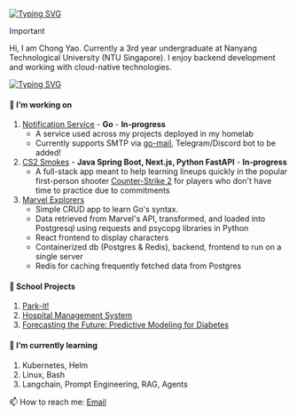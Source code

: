 [![Typing SVG](https://readme-typing-svg.demolab.com?font=IBM+Plex+Mono&weight=500&size=30&duration=6000&pause=1000&color=F7F7F7&width=435&lines=About+Me%3A)](https://git.io/typing-svg)

> [!IMPORTANT]
> Hi, I am Chong Yao. Currently a 3rd year undergraduate at Nanyang Technological University (NTU Singapore). I enjoy backend development and working with cloud-native technologies.

[![Typing SVG](https://readme-typing-svg.demolab.com?font=IBM+Plex+Mono&weight=500&size=30&duration=6000&pause=1000&color=F7F7F7&width=435&lines=What+I've+done)](https://git.io/typing-svg)

#### 🔭 I’m working on
1. [Notification Service](https://github.com/mahopon/notification-service) - **Go** - **In-progress**
     - A service used across my projects deployed in my homelab
     - Currently supports SMTP via [go-mail](https://github.com/wneessen/go-mail), Telegram/Discord bot to be added!
2.  [CS2 Smokes](https://github.com/mahopon/cs2-smokes) - **Java Spring Boot, Next.js, Python FastAPI** - **In-progress**
     - A full-stack app meant to help learning lineups quickly in the popular first-person shooter [Counter-Strike 2](https://www.counter-strike.net/cs2) for players who don't have time to practice due to commitments
3. [Marvel Explorers](https://github.com/mahopon/marvelexplorers)
     - Simple CRUD app to learn Go's syntax.
     - Data retrieved from Marvel's API, transformed, and loaded into Postgresql using requests and psycopg libraries in Python
     - React frontend to display characters
     - Containerized db (Postgres & Redis), backend, frontend to run on a single server
     - Redis for caching frequently fetched data from Postgres
  
  
#### 🏫 School Projects
1. [Park-it!](https://github.com/ZongZheJiang/SC2006)
2. [Hospital Management System](https://github.com/bryantan285/SC2002-Group-1)
3. [Forecasting the Future: Predictive Modeling for Diabetes](https://github.com/mahopon/sc1015-miniprj)
<!--
**mahopon/mahopon** is a ✨ _special_ ✨ repository because its `README.md` (this file) appears on your GitHub profile.

Here are some ideas to get you started:

- 🤔 I’m looking for help with ...
- 💬 Ask me about ...
- 😄 Pronouns: ...
- ⚡ Fun fact: ...
-->
#### 🌱 I’m currently learning
1. Kubernetes, Helm
2. Linux, Bash
3. Langchain, Prompt Engineering, RAG, Agents

📫 How to reach me: [Email](mailto:t.chongyao01@gmail.com)
